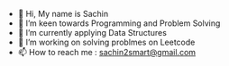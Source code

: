 - 👋 Hi, My name is Sachin
- 👀 I’m keen towards Programming and Problem Solving 
- 🌱 I’m currently applying Data Structures
- 💞️ I’m working on solving problmes on Leetcode 
- 📫 How to reach me : sachin2smart@gmail.com

<!---
sachin2smart/sachin2smart is a ✨ special ✨ repository because its `README.md` (this file) appears on your GitHub profile.
You can click the Preview link to take a look at your changes.
--->
